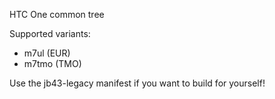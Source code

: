 HTC One common tree

Supported variants:
  - m7ul (EUR)
  - m7tmo (TMO)

Use the jb43-legacy manifest if you want to build for yourself!
